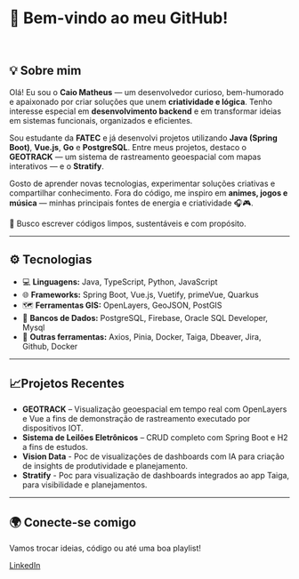 <h1>👋 Bem-vindo ao meu GitHub!</h1>

<br>

<h2>💡 Sobre mim</h2>

<div>

<p>Olá! Eu sou o <b>Caio Matheus</b> — um desenvolvedor curioso, bem-humorado e apaixonado por criar soluções que unem <b>criatividade e lógica</b>. Tenho interesse especial em <b>desenvolvimento backend</b> e em transformar ideias em sistemas funcionais, organizados e eficientes.</p>

<p>Sou estudante da <b>FATEC</b> e já desenvolvi projetos utilizando <b>Java (Spring Boot)</b>, <b>Vue.js</b>, <b>Go</b> e <b>PostgreSQL</b>. Entre meus projetos, destaco o <b>GEOTRACK</b> — um sistema de rastreamento geoespacial com mapas interativos — e o <b>Stratify</b>.</p>

<p>Gosto de aprender novas tecnologias, experimentar soluções criativas e compartilhar conhecimento. Fora do código, me inspiro em <b>animes, jogos e música</b> — minhas principais fontes de energia e criatividade 🎧🎮.</p>

🚀 Busco escrever códigos limpos, sustentáveis e com propósito.</p>

</div>

---

<h2>⚙️ Tecnologias</h2>

<div>

- 💻 **Linguagens:** Java, TypeScript, Python, JavaScript
- 🌐 **Frameworks:** Spring Boot, Vue.js, Vuetify, primeVue, Quarkus
- 🗺️ **Ferramentas GIS:** OpenLayers, GeoJSON, PostGIS  
- 🧠 **Bancos de Dados:** PostgreSQL, Firebase, Oracle SQL Developer, Mysql
- 🧰 **Outras ferramentas:** Axios, Pinia, Docker, Taiga, Dbeaver, Jira, Github, Docker

</div>

---

<h2>📈Projetos Recentes</h2>

-  **GEOTRACK** – Visualização geoespacial em tempo real com OpenLayers e Vue a fins de demonstração de rastreamento executado por dispositivos IOT.
-  **Sistema de Leilões Eletrônicos** – CRUD completo com Spring Boot e H2  a fins de estudos.
-  **Vision Data** - Poc de visualizações de dashboards com IA para criação de insights de produtividade e planejamento.
-  **Stratify** - Poc para visualização de dashboards integrados ao app Taiga, para visibilidade e planejamentos.

---

<h2>🌍 Conecte-se comigo</h2>

<div>
<p>Vamos trocar ideias, código ou até uma boa playlist!</p>

<a href="https://www.linkedin.com/in/caio-m-sousa" target="_blank">LinkedIn</a>
</div>
